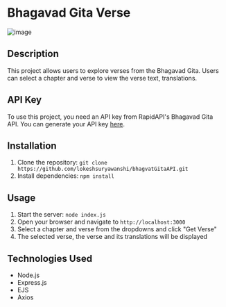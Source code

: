 # Bhagavad Gita Verse
![image](https://github.com/lokeshsuryawanshi/bhagvatGitaAPI/assets/92862927/09674982-d053-4376-b38f-97ac4c248e9b)


## Description
This project allows users to explore verses from the Bhagavad Gita. Users can select a chapter and verse to view the verse text, translations.

## API Key
To use this project, you need an API key from RapidAPI's Bhagavad Gita API. You can generate your API key [here](https://rapidapi.com/bhagavad-gita-bhagavad-gita-default/api/bhagavad-gita3).

## Installation
1. Clone the repository: `git clone https://github.com/lokeshsuryawanshi/bhagvatGitaAPI.git`
2. Install dependencies: `npm install`

## Usage
1. Start the server: `node index.js`
2. Open your browser and navigate to `http://localhost:3000`
3. Select a chapter and verse from the dropdowns and click "Get Verse"
4. The selected verse, the verse and its translations will be displayed

## Technologies Used
- Node.js
- Express.js
- EJS
- Axios

